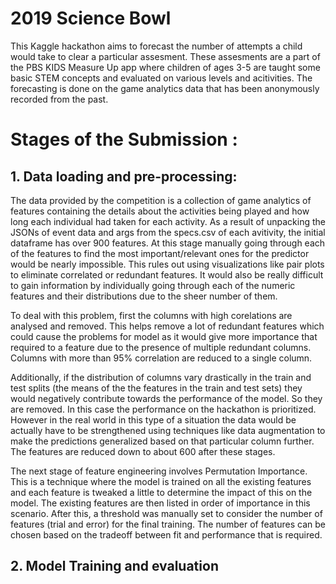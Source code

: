 # 2019 Science Bowl
This Kaggle hackathon aims to forecast the number of attempts a child would take to clear a particular assesment. These assesments are a part of the PBS KIDS Measure Up app where children of ages 3-5 are taught some basic STEM concepts and evaluated on various levels and acitivities. The forecasting is done on the game analytics data that has been anonymously recorded from the past.


# Stages of the Submission :
## 1. Data loading and pre-processing:
The data provided by the competition is a collection of game analytics of features containing the details about the activities being played and how long each individual had taken for each activity. As a result of unpacking the JSONs of event data and args from the specs.csv of each avitivity, the initial dataframe has over 900 features. At this stage manually going through each of the features to find the most important/relevant ones for the predictor would be nearly impossible. This rules out using visualizations like pair plots to eliminate correlated or redundant features. It would also be really difficult to gain information by individually going through each of the numeric features and their distributions due to the sheer number of them.

To deal with this problem, first the columns with high corelations are analysed and removed. This helps remove a lot of redundant features which could cause the problems for model as it would give more importance that required to a feature due to the presence of multiple redundant columns. Columns with more than 95% correlation are reduced to a single column. 

Additionally, if the distribution of columns vary drastically in the train and test splits (the means of the the features in the train and test sets) they would negatively contribute towards the performance of the model. So they are removed. In this case the performance on the hackathon is prioritized. However in the real world in this type of a situation the data would be actually have to be strengthened using techniques like data augmentation to make the predictions generalized based on that particular column further. 
The features are reduced down to about 600 after these stages.

The next stage of feature engineering involves Permutation Importance. This is a technique where the model is trained on all the existing features and each feature is tweaked a little to determine the impact of this on the model. The existing features are then listed in order of importance in this scenario. After this, a threshold was manually set to consider the number of features (trial and error) for the final training. The number of features can be chosen based on the tradeoff between fit and performance that is required.

## 2. Model Training and evaluation

